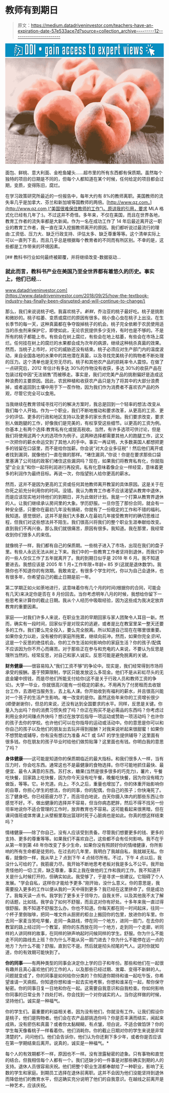 # 教师有到期日

> 原文：<https://medium.datadriveninvestor.com/teachers-have-an-expiration-date-57e533ace7d?source=collection_archive---------12----------------------->

[![](img/b6c90b670915c8a157e54e7882345c06.png)](http://www.track.datadriveninvestor.com/1B9E)![](img/94f84a59d41f1f5b760bae2ea9fc6312.png)

面包、鲜桃、意大利面、金枪鱼罐头……超市里的所有东西都有保质期。虽然每个独特的项目的日期是不同的，但每个人都知道在某个时候，任何给定的项目都会过期，变质，变得陈旧，腐烂。

在学习政策研究所最近的一份报告中，每年大约有 8%的教师离职。美国教师的流失率几乎是加拿大、芬兰和新加坡等国教师的两倍。[http://www.qz.com，](http://www.qz.com,)“美国很难保住教师的工作”)。原谅我的引用，要求 MLA 格式化已经有几年了:)。不过这并不奇怪。多年来，不仅在美国，而且在世界各地，教育工作者的流失率都是大新闻。作为一名在成功工作了 14 年后最近离开这一职业的教育工作者，我一直在深入挖掘教师离开的原因。我们都听说过最流行的理由:工资低、压力大、缺乏行政支持、评估太多、缺乏尊重等等。这个清单实际上可以一直列下去，而且几乎总是根据每个教育者的不同而有所区别。不幸的是，这些都是工作带来的环境因素。

[](https://www.datadriveninvestor.com/2018/09/25/how-the-textbook-industry-has-finally-been-disrupted-and-will-continue-to-change/) [## 教科书行业如何最终被颠覆，并将继续改变-数据驱动…

### 就此而言，教科书产业在美国乃至全世界都有着悠久的历史。事实上，他们已经…

www.datadriveninvestor.com](https://www.datadriveninvestor.com/2018/09/25/how-the-textbook-industry-has-finally-been-disrupted-and-will-continue-to-change/) 

那么，我们来说说桃子吧。我喜欢桃子。*新鲜*，乔治亚的桃子最好吃。桃子是挑剔和微妙的。桃子枯萎、变质或腐烂的原因有很多。桃小食心虫在桃子上出没。在生长季节的每一天，这种真菌都在争夺毁掉桃子的机会。桃子完全依赖于农民使用适当的杀虫剂来保护它，即使如此，无论农民提供多少支持，有时也是不够的。不是所有的桃子都能上市。有些会在树上腐烂，有些会在地上枯萎，有些会在市场上腐烂。任何挂在树上的腐烂的水果都会成为次年的病源，继续这种桃杀真菌的效果。然而，当桃子上市时，对它的威胁还没有结束。桃子必须应对生产部门内的温度波动，来自全国各地的水果中的其他潜在真菌，以及寻找完美桃子的购物者不断处理的压力。这个清单也是无穷无尽的。桃子和其他农产品的损耗率令人震惊。在做了一点研究后，2012 年估计有多达 30%的作物没有收获，多达 30%的收获产品在包装过程中因“无法销售”而被移走。事实是，我们对完美产品的挑剔偏好是造成这种浪费的主要原因。因此，农民种植和收获农产品只是为了将其中的大部分浪费掉，或者返回到土壤中用于下一茬作物，因为我们作为消费者不喜欢农产品的外观，尽管它完全可以食用。

当我继续在教育领域寻找可行的解决方案时，我总是回到一个轻率的想法:改变从我们每个人开始。作为一个职业，我们不断地推动和要求改革，从更高的工资、更少的评估、更多的行政和地区支持以及更多的家长责任开始。我们要求改变，要求别人做跑腿的工作，好像我们是完美的，有权享受这些细节。以更高的工资为例。你基本上有两个选择:教育私有化或提高税收。当然，有许多选项可供讨论，但是我们将使用这两个大的选项作为例子。这两种选择都需要其他人的跑腿工作，这又一次把你的薪水命运交到了其他人的手中。事实一再证明，大多数美国人都想把更多的钱留在口袋里，而不是给你加薪。你会说“对大企业多征税”！然后他们离开或者找到漏洞，就像他们一直在做的那样。“堵住漏洞，”你说！你是在要求那些口袋里塞满了公司钱的政客们堵住这些漏洞吗？现在，如果我们将教育私有化，你就指望“企业主”和你一起将利润进行再投资。私有化意味着像企业一样经营，意味着更多的利润作为最终目标。再说一次，你指望别人给你更高的薪水。

然而，这并不是因为更高的工资或任何其他教师离开教室的具体原因。这是关于在你死之前充分利用你的时间。没错。我认为教育工作者不应该渴望从教育中退休，而是应该现实地对待他们的到期日，并为此做好计划。我是一个打算从教育界退休的人。让我们继续承认房间里的大象。学历舒服。一旦你签了那份合同，就会有一种安全感，只要你在最初几年没有搞砸，你就有了一份稳定的工作和不错的福利。我知道。感觉很好。这并不是我们大多数人在最初几年接受教育时的确切思维过程，但我们对这些想法并不陌生。我们很高兴将我们的整个职业生涯奉献给改变。直到我们不再兴奋。那么我们就很痛苦，原因有很多。我知道。我在那里，我经常收到你们很多人的来信。

就像桃子一样，我们都有自己的保质期。一些桃子进入了市场，出现在我们的盘子里。有些人永远无法从树上下来。我们中的一些教育工作者坚持到退休，而我们中的一些人仅仅工作了五年就离开了。我的到期日似乎是 2018 年 6 月。我不知道要进去。我想应该是 2005 年 1 月+工作年限+年龄= 85 岁(这就是退休数学)。我猜你也不知道你的有效期。我敢肯定，有很多个学生时代，你以为自己会退休，也有很多年，你希望自己的截止日期是前一年。

第二学期正如火如荼地进行，这意味着你有几个月的时间(根据你的合同，可能会有几天)来决定你是否在 8 月份回去。当你考虑明年八月的时候，我想给你留下一些思考来计算你的截止日期。我从个人经历中吸取经验，因为这些成为我决定放弃教育的重要因素。

家庭——对我们许多人来说，在职业生涯的早期回家与家人团聚令人耳目一新。然而，确实有一段时间，回家似乎是对现实的逃避，或者是比在教室里呆一整天还要多的工作。我们要么完全投入，要么完全脱离。所以知道自己现在在哪里很重要。如果你全力以赴，没有被你的家庭所拖累，继续向前冲。然而，如果你完全*空闲*，这是一个反思的绝佳机会。你的工作生活如何影响你的家庭生活？你的孩子/配偶不应该因为你不开心而痛苦。对于那些正在参与和充电的人来说，不要认为反思是理所当然的。经常反思，对自己和家人诚实。反思可能是避免脱离的关键。

**财务健康**——很容易陷入“我们工资不够”的争论中。现实是，我们经常得到市场将承受的报酬。基于预算限制，学区只能发放这么多现金。他们不是从彩虹尽头的无底金罐中捞钱，而是尽他们所能支付给你(这不是关于行政人员和教师工资的争论)。大学一毕业，你就很高兴能有一份稳定的薪水。不用再为了付房租而去收银台工作，去酒吧当服务生，去上私人课。你开始收到有福利的薪水，并且很高兴能对一个孩子的生活产生影响。唯一改变的是你。虽然这些年来你的工资增长很少(顺便谢谢你)，但总的来说，还没有达到全国要求的水平。同样，反思是关键。你量入为出吗？你的消费习惯失控了吗？你正在购买不是必需品的东西吗？你考虑过利用业余时间赚点外快吗？想过在放学后指导一项运动或赞助一项活动吗？也许你的孩子去你的学校。也许他们可以在你指导的运动或活动中。你的意思是你可以和你自己的孩子以及他们的朋友出去玩并得到报酬？对我来说听起来很甜蜜！如果你不想赞助或辅导，你有没有想过为准备 ACT 或 SAT 的学生提供辅导？这里面有很多钱。你在朋友的孩子毕业时给他们做剪贴簿？这里面也有钱。你明白我的意思了吗？

**身体健康**——这可能是知道你的保质期临近的最大指标。和我们很多人一样，当有压力时，你会吃东西。通常这也不是最健康的食物选择。你尽可能地抓住最快、最便宜、最令人满意的东西。苏打水，糖果(当然是很多很多的巧克力)，薯片，午餐吃快餐，回家路上吃快餐，因为你今天没有吃午餐，晚餐吃快餐，因为你没有精力做饭，等等。它。补充道。向上。不久之后，重量也增加了。你的体重开始影响你的自尊，你担心学生的想法，你的同事，你的配偶，你自己的孩子；你快淹死了。忘了健身吧。你已经筋疲力尽了，而且坦白地说，白天你摄入体内的那些东西让你感觉不好。不，做出健康的选择并不容易，但当你病态肥胖，然后不得不找另一份坦率地说你不适合管理的工作时，放弃教育也不容易。这可能看起来很黑暗，但在课间值班或体育课上从壁橱里取出篮球时死于心脏病也是如此。你真的想这样结束吗？

情绪健康——除了你自己，没有人应该受到责备。尽管我们想要更多的钱、更多的支持、更多的尊重等等。如果我们不喜欢自己，这些都不会有任何影响。我不在乎从第一年到第 48 年你改变了多少生命，如果你没有照顾好你的情绪健康，你所影响的所有生命都是徒劳的。在过去的几年里，我明白了我越自私，我就越无私。你看，就像你一样，我从早上 7 点到下午 4 点倾尽所有。不过，下午 4 点以后，我没什么可给的了。我筋疲力尽。我开始不断地思考老板对我是多么不公平。我开始责怪他的一切:工资，缺乏尊重，事实上我在做他的工作和我的工作。我不知道开关是什么时候打开的，但确实如此。我受够了，于是寻求一些建议。它阻碍了个人发展。"学会自私，这样你才能给予更多."刚开始，没什么意义。你的意思是，我需要投入更多的工作以便从我的一天中得到更多？我已经在这里拼命了。但是成功了。我每天读一点书。我学到了更多关于领导力，自我关怀，以及其他我不太了解的话题，比如钱。我学会了如何不舒服，而且这对你有好处。十多年来我一直过得很舒服。我不知道不舒服怎么办。你也不知道。你每天都在同一时间起床，往同一个杯子里倒咖啡，把同一堆文件从厨房的柜台上搬回你的包里，放进你的车里。你去同一家麦当劳吃早餐，走同一条路线，停在同一个地方，进同一扇门，在去你的教室的路上经过同一个教室，把你的东西放在同一个地方，走到同一个走廊，听同样的人讲同样的故事，在同样的钟声响起时问候同样的学生。舒服。你为什么不能走不同的路线去上班？你为什么不能从另一扇门进去？你为什么不能停在远一点的地方？为什么不能？舒服。直到它不是。然后就是彻头彻尾的气人。这时你就知道，你的有效期可能快到了。

**你的同事**——有两种类型的同事会决定你上学的日子和年份。那些和他们在一起很有趣并且真心喜欢他们的工作的人，以及那些已经过期、发霉、变得不新鲜的人。问题就变成了，你的同事是如何给你分类的？你知道你期待和谁一起吃午饭，你希望谁请一天病假。你知道你想和谁一起去实地考察，你想和谁呆在一起，帮你保守秘密。你的同事日复一日地和你在一起。这需要自我意识和自我检查。你如何影响你同事的日常业务？四处打听。你会找到一个对你诚实的人。当你这样做的时候，坚持他们。诚实是一种福气。

你的学生们。最重要的利益相关者。因为没有他们，你就没有工作。让我们假设你是桃子，他们是购物者。他们会在农产品部挑选你吗？你是否丰满而结实，闻起来成熟，没有瘀伤和真菌？或者你太黏糊糊，有点皱，坦白说，不适合做馅饼？你的学生每天像看桃子一样看着你。他们消耗你。你的截止日期对你的学生来说是非常清楚的*。问问他们。他们会告诉你，他们认为你还剩下多少年，或者你是否应该在第一学期结束后离开。说真的，诚实是一种福气。*

每个人的有效期都不一样，原因也不一样。没有泄露秘密的迹象。只有事物和直觉的结合。但我相信每个人都有一个。我们还缺少的一件事是对那些确实到期的人的支持。退休人员很容易庆祝。他们把整个职业生涯都奉献给了一种职业，影响了无数的学生和家庭。到期员工选择在退休前离职。这并不会因为他们没能坚持到退休而降低他们的教育水平，但这确实充分说明了他们的自我意识。在越线之前离开是一种艺术，应该庆祝。